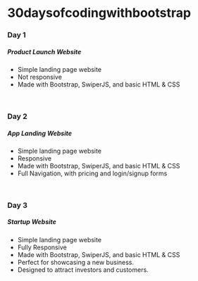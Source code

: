 <h1>30daysofcodingwithbootstrap</h1>

<h3>Day 1</h3>
<h5>Product Launch Website</h5>
<ul>
  <li>Simple landing page website</li>
  <li>Not responsive</li>
  <li>Made with Bootstrap, SwiperJS, and basic HTML & CSS</li>
</ul>

<br>

<h3>Day 2</h3>
<h5>App Landing Website</h5>
<ul>
  <li>Simple landing page website</li>
  <li>Responsive</li>
  <li>Made with Bootstrap, SwiperJS, and basic HTML & CSS</li>
  <li>Full Navigation, with pricing and login/signup forms</li>
</ul>

<br>

<h3>Day 3</h3>
<h5>Startup Website</h5>
<ul>
  <li>Simple landing page website</li>
  <li>Fully Responsive</li>
  <li>Made with Bootstrap, SwiperJS, and basic HTML & CSS</li>
  <li>Perfect for showcasing a new business.</li>
  <li>Designed to attract investors and customers.</li>
</ul>